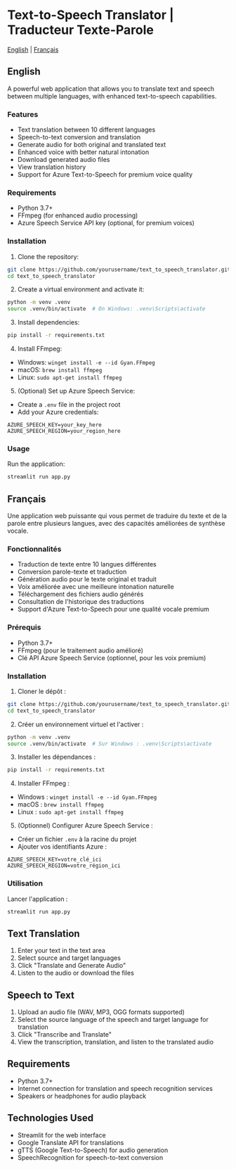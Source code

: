 # Text-to-Speech Translator | Traducteur Texte-Parole

[English](#english) | [Français](#français)

## English

A powerful web application that allows you to translate text and speech between multiple languages, with enhanced text-to-speech capabilities.

### Features

* Text translation between 10 different languages
* Speech-to-text conversion and translation
* Generate audio for both original and translated text
* Enhanced voice with better natural intonation
* Download generated audio files
* View translation history
* Support for Azure Text-to-Speech for premium voice quality

### Requirements

* Python 3.7+
* FFmpeg (for enhanced audio processing)
* Azure Speech Service API key (optional, for premium voices)

### Installation

1. Clone the repository:
```bash
git clone https://github.com/yourusername/text_to_speech_translator.git
cd text_to_speech_translator
```

2. Create a virtual environment and activate it:
```bash
python -m venv .venv
source .venv/bin/activate  # On Windows: .venv\Scripts\activate
```

3. Install dependencies:
```bash
pip install -r requirements.txt
```

4. Install FFmpeg:
* Windows: `winget install -e --id Gyan.FFmpeg`
* macOS: `brew install ffmpeg`
* Linux: `sudo apt-get install ffmpeg`

5. (Optional) Set up Azure Speech Service:
* Create a `.env` file in the project root
* Add your Azure credentials:
```
AZURE_SPEECH_KEY=your_key_here
AZURE_SPEECH_REGION=your_region_here
```

### Usage

Run the application:
```bash
streamlit run app.py
```

## Français

Une application web puissante qui vous permet de traduire du texte et de la parole entre plusieurs langues, avec des capacités améliorées de synthèse vocale.

### Fonctionnalités

* Traduction de texte entre 10 langues différentes
* Conversion parole-texte et traduction
* Génération audio pour le texte original et traduit
* Voix améliorée avec une meilleure intonation naturelle
* Téléchargement des fichiers audio générés
* Consultation de l'historique des traductions
* Support d'Azure Text-to-Speech pour une qualité vocale premium

### Prérequis

* Python 3.7+
* FFmpeg (pour le traitement audio amélioré)
* Clé API Azure Speech Service (optionnel, pour les voix premium)

### Installation

1. Cloner le dépôt :
```bash
git clone https://github.com/yourusername/text_to_speech_translator.git
cd text_to_speech_translator
```

2. Créer un environnement virtuel et l'activer :
```bash
python -m venv .venv
source .venv/bin/activate  # Sur Windows : .venv\Scripts\activate
```

3. Installer les dépendances :
```bash
pip install -r requirements.txt
```

4. Installer FFmpeg :
* Windows : `winget install -e --id Gyan.FFmpeg`
* macOS : `brew install ffmpeg`
* Linux : `sudo apt-get install ffmpeg`

5. (Optionnel) Configurer Azure Speech Service :
* Créer un fichier `.env` à la racine du projet
* Ajouter vos identifiants Azure :
```
AZURE_SPEECH_KEY=votre_clé_ici
AZURE_SPEECH_REGION=votre_région_ici
```

### Utilisation

Lancer l'application :
```bash
streamlit run app.py
```

## Text Translation
1. Enter your text in the text area
2. Select source and target languages
3. Click "Translate and Generate Audio"
4. Listen to the audio or download the files

## Speech to Text
1. Upload an audio file (WAV, MP3, OGG formats supported)
2. Select the source language of the speech and target language for translation
3. Click "Transcribe and Translate"
4. View the transcription, translation, and listen to the translated audio

## Requirements

- Python 3.7+
- Internet connection for translation and speech recognition services
- Speakers or headphones for audio playback

## Technologies Used
- Streamlit for the web interface
- Google Translate API for translations
- gTTS (Google Text-to-Speech) for audio generation
- SpeechRecognition for speech-to-text conversion 